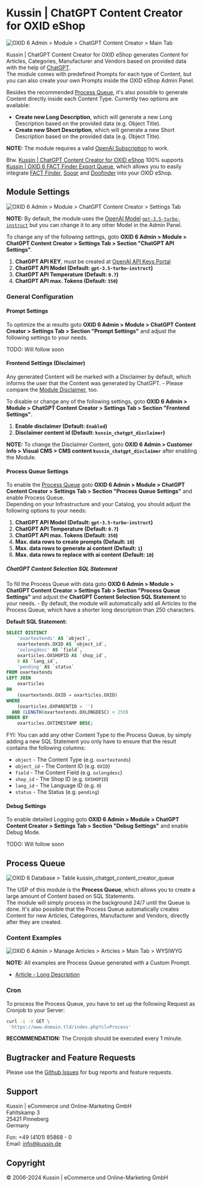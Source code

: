 # Kussin | ChatGPT Content Creator for OXID eShop

![OXID 6 Admin > Module > ChatGPT Content Creator > Main Tab](docs/img/Module_ChatGPT_Main.png)

Kussin | ChatGPT Content Creator for OXID eShop generates Content for Articles, Categories, Manufacturer and Vendors
based on provided data with the help of [ChatGPT](https://chat.openai.com/).<br>
The module comes with predefined Prompts for each type of Content, but you can also create your own Prompts inside the
OXID eShop Admin Panel.

Besides the recommended [Process Queue](https://github.com/kussin/OxidChatGptContentCreator/blob/dev/USER_GUIDE.md#process-queue), 
it's also possible to generate Content directly inside each Content Type. Currently two options are available:

* **Create new Long Description**, which will generate a new Long Description based on the provided data (e.g. Object Title).
* **Create new Short Description**, which will generate a new Short Description based on the provided data (e.g. Object Title).

**NOTE:** The module requires a valid [OpenAI Subscription](https://platform.openai.com/) to work.

Btw. [Kussin | ChatGPT Content Creator for OXID eShop](https://github.com/kussin/OxidChatGptContentCreator) 100% supports
[Kussin | OXID 6 FACT Finder Export Queue](https://github.com/kussin/OxidFactFinderExportQueue), which allows you to 
easily integrate [FACT Finder](https://www.fact-finder.de/), [Sooqr](https://www.sooqr.com/) and [Doofinder](https://www.doofinder.com/) 
into your OXID eShop.

## Module Settings

![OXID 6 Admin > Module > ChatGPT Content Creator > Settings Tab](docs/img/Module_ChatGPT_Settings.png)

**NOTE:** By default, the module uses the [OpenAI Model](https://platform.openai.com/docs/models) [`gpt-3.5-turbo-instruct`](https://platform.openai.com/docs/models/gpt-3-5)
but you can change it to any other Model in the Admin Panel.

To change any of the following settings, goto **OXID 6 Admin > Module > ChatGPT Content Creator > Settings Tab > Section "ChatGPT API Settings"**.

1. **ChatGPT API KEY**, must be created at [OpenAI API Keys Portal](https://platform.openai.com/api-keys)
2. **ChatGPT API Model (Default: `gpt-3.5-turbo-instruct`)**
3. **ChatGPT API Temperature (Default: `0.7`)**
4. **ChatGPT API max. Tokens (Default: `350`)**

### General Configuration

#### Prompt Settings

To optimize the ai results goto **OXID 6 Admin > Module > ChatGPT Content Creator > Settings Tab > Section "Prompt Settings"**
and adjust the following settings to your needs.

TODO: Will follow soon

#### Frontend Settings (Disclaimer)

Any generated Content will be marked with a Disclaimer by default, which informs the user that the Content was generated
by ChatGPT. - Please compare the [Module Disclaimer](https://github.com/kussin/OxidChatGptContentCreator?tab=readme-ov-file#disclaimer-for-the-use-of-kussin--chatgpt-content-creator-for-oxid-eshop), too.

To disable or change any of the following settings, goto **OXID 6 Admin > Module > ChatGPT Content Creator > Settings Tab > Section "Frontend Settings"**.

1. **Enable disclaimer (Default: `Enabled`)**
2. **Disclaimer content id (Default: `kussin_chatgpt_disclaimer`)**

**NOTE:** To change the Disclaimer Content, goto **OXID 6 Admin > Customer Info > Visual CMS > CMS content `kussin_chatgpt_disclaimer`**
after enabling the Module.

#### Process Queue Settings

To enable the [Process Queue](https://github.com/kussin/OxidChatGptContentCreator/blob/dev/USER_GUIDE.md#process-queue)
goto **OXID 6 Admin > Module > ChatGPT Content Creator > Settings Tab > Section "Process Queue Settings"** and enable 
Process Queue.<br>
Depending on your Infrastructure and your Catalog, you should adjust the following options to your needs:

1. **ChatGPT API Model (Default: `gpt-3.5-turbo-instruct`)**
2. **ChatGPT API Temperature (Default: `0.7`)**
3. **ChatGPT API max. Tokens (Default: `350`)**
4. **Max. data rows to create prompts (Default: `10`)**
5. **Max. data rows to generate ai content (Default: `1`)**
6. **Max. data rows to replace with ai content (Default: `10`)**

##### ChatGPT Content Selection SQL Statement

To fill the Process Queue with data goto **OXID 6 Admin > Module > ChatGPT Content Creator > Settings Tab > Section "Process Queue Settings"**
and adjust the **ChatGPT Content Selection SQL Statement** to your needs. - By default, the module will automatically add
all Articles to the Process Queue, which have a shorter long description than 250 characters.

**Default SQL Statement:**

```sql
SELECT DISTINCT 
    'oxartextends' AS `object`,
    oxartextends.OXID AS `object_id`,
    'oxlongdesc' AS `field`,
    oxarticles.OXSHOPID AS `shop_id`,
    0 AS `lang_id`,
    'pending' AS `status`
FROM oxartextends
LEFT JOIN 
    oxarticles 
ON 
    (oxartextends.OXID = oxarticles.OXID)
WHERE 
    (oxarticles.OXPARENTID = '')
  AND (LENGTH(oxartextends.OXLONGDESC) < 250)
ORDER BY 
    oxarticles.OXTIMESTAMP DESC;
```

FYI: You can add any other Content Type to the Process Queue, by simply adding a new SQL Statement you only have to ensure
that the result contains the following columns:

* `object` - The Content Type (e.g. `oxartextends`)
* `object_id` - The Content ID (e.g. `OXID`)
* `field` - The Content Field (e.g. `oxlongdesc`)
* `shop_id` - The Shop ID (e.g. `OXSHOPID`)
* `lang_id` - The Language ID (e.g. `0`)
* `status` - The Status (e.g. `pending`)

#### Debug Settings

To enable detailed Logging goto **OXID 6 Admin > Module > ChatGPT Content Creator > Settings Tab > Section "Debug Settings"**
and enable Debug Mode.

TODO: Will follow soon

## Process Queue

![OXID 6 Database > Table `kussin_chatgpt_content_creator_queue`](docs/img/Module_ChatGPT_Queue.png)

The USP of this module is the **Process Queue**, which allows you to create a large amount of Content based on SQL Statements.<br>
The module will simply process in the background 24/7 until the Queue is done. It's also possible that the Process Queue
automatically creates Content for new Articles, Categories, Manufacturer and Vendors, directly after they are created.

### Content Examples

![OXID 6 Admin > Manage Articles > Articles > Main Tab > WYSIWYG](docs/img/Module_ChatGPT_Description.png)

**NOTE:** All examples are Process Queue generated with a Custom Prompt.

* [Article - Long Description](docs/examples/oxartextends_oxlongdesc.html)

### Cron

To process the Process Queue, you have to set up the following Request as Cronjob to your Server:

```bash
curl -i -X GET \
 'https://www.domain.tld/index.php?cl=Process'
```

**RECOMMENDATION:** The Cronjob should be executed every 1 minute.

## Bugtracker and Feature Requests

Please use the [Github Issues](https://github.com/kussin/OxidChatGptContentCreator/issues) for bug reports and feature requests.

## Support

Kussin | eCommerce und Online-Marketing GmbH<br>
Fahltskamp 3<br>
25421 Pinneberg<br>
Germany

Fon: +49 (4101) 85868 - 0<br>
Email: info@kussin.de

## Copyright

&copy; 2006-2024 Kussin | eCommerce und Online-Marketing GmbH